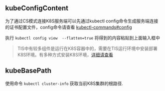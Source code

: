 ## kubeConfigContent

为了通过CS模式连接K8S服务端可以先通过kubectl config命令生成服务端连接的证书配置文件，config命令请查看
[kubectl-commands#config](https://kubernetes.io/docs/reference/generated/kubectl/kubectl-commands#config)

执行 `kubectl config view  --flatten=true` 将得到的内容粘贴到上面输入框中

> TIS中有较多组件是运行在K8S容器中的，需要在TIS运行环境中安装部署K8S环境。有多种方式安装K8S环境，[详细请查看](http://tis.pub/blog/k8s-using/)

## kubeBasePath

使用命令 `kubectl cluster-info` 获取当前K8S集群的根路径.



